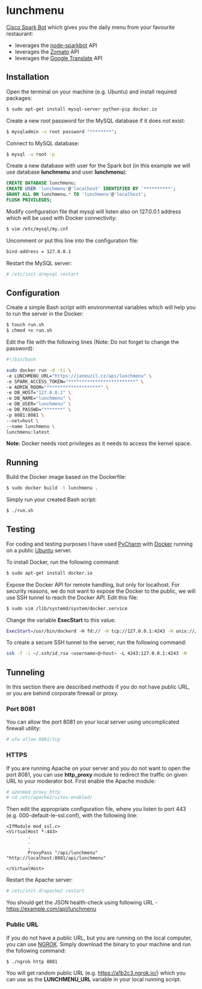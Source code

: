 # lunchmenu

[Cisco Spark Bot](https://developer.ciscospark.com/bots.html)  which gives you the daily menu from your favourite restaurant:
- leverages the [node-sparkbot](https://github.com/CiscoDevNet/node-sparkbot#readme) API
- leverages the [Zomato](https://developers.zomato.com/documentation) API
- leverages the [Google Translate](https://cloud.google.com/translate/docs/) API


## Installation
Open the terminal on your machine (e.g. Ubuntu) and install required packages:
```bash
$ sudo apt-get install mysql-server python-pip docker.io
```

Create a new root password for the MySQL database if it does not exist:
```bash
$ mysqladmin -u root password "********";
```
Connect to MySQL database:
```bash
$ mysql -u root -p
```
Create a new database with user for the Spark bot (in this example we will use database **lunchmenu** and user **lunchmenu**):
```sql
CREATE DATABASE lunchmenu;
CREATE USER 'lunchmenu'@'localhost' IDENTIFIED BY '**********';
GRANT ALL ON lunchmenu.* TO 'lunchmenu'@'localhost';
FLUSH PRIVILEGES;
```
Modify configuration file that mysql will listen also on 127.0.0.1 address which will be used with Docker connectivity:
```bash
$ vim /etc/mysql/my.cnf
```
Uncomment or put this line into the configuration file:
```bash
bind-address = 127.0.0.1
```
Restart the MySQL server:
```bash
# /etc/init.d/mysql restart
```

## Configuration
Create a simple Bash script with environmental variables which will help you to run the server in the Docker:
```bash
$ touch run.sh
$ chmod +x run.sh
```
Edit the file with the following lines (Note: Do not forget to change the password):
```bash
#!/bin/bash

sudo docker run -d -ti \
-e LUNCHMENU_URL="https://janeuzil.cz/api/lunchmenu" \
-e SPARK_ACCESS_TOKEN="*************************" \
-e ADMIN_ROOM="********************" \
-e DB_HOST="127.0.0.1" \
-e DB_NAME="lunchmenu" \
-e DB_USER="lunchmenu" \
-e DB_PASSWD="*******" \
-p 8081:8081 \
--net=host \
--name lunchmenu \
lunchmenu:latest
```
**Note:** Docker needs root privileges as it needs to access the kernel space.

## Running
Build the Docker image based on the Dockerfile:
```bash
$ sudo docker build -t lunchmenu .
```
Simply run your created Bash script:
```bash
$ ./run.sh
```

## Testing
For coding and testing purposes I have used [PyCharm](https://www.jetbrains.com/pycharm/) with [Docker](https://www.docker.com) running on a public [Ubuntu](https://www.ubuntu.com) server.

To install Docker, run the following command:
```bash
$ sudo apt-get install docker.io
```

Expose the Docker API for remote handling, but only for localhost. For security reasons, we do not want to expose the Docker to the public, we will use SSH tunnel to reach the Docker API. Edit this file:
```bash
$ sudo vim /lib/systemd/system/docker.service
```
Change the variable **ExecStart** to this value:
```bash
ExecStart=/usr/bin/dockerd -H fd:// -H tcp://127.0.0.1:4243 -H unix:///var/run/docker.sock $DOCKER_OPTS
```

To create a secure SSH tunnel to the server, run the following command:
```bash
ssh -f -i ~/.ssh/id_rsa <username>@<host> -L 4243:127.0.0.1:4243 -N
```

## Tunneling
In this section there are described methods if you do not have public URL, or you are behind corporate firewall or proxy.

### Port 8081
You can allow the port 8081 on your local server using uncomplicated firewall utility:
```bash
# ufw allow 8081/tcp
```

### HTTPS
If you are running Apache on your server and you do not want to open the port 8081, you can use **http_proxy** module to redirect the traffic on given URL to your moderator bot. First enable the Apache module:
```bash
# a2enmod proxy_http
# cd /etc/apache2/sites-enabled/
```
Then edit the appropriate configuration file, where you listen to port 443 (e.g. 000-default-le-ssl.conf), with the following line:
```apacheconfig
<IfModule mod_ssl.c>
<VirtualHost *:443>
        .
        .
        .
        ProxyPass "/api/lunchmenu" "http://localhost:8081/api/lunchmenu"
        .
</VirtualHost>
```
Restart the Apache server:
```bash
# /etc/init.d/apache2 restart
```
You should get the JSON health-check using following URL - https://example.com/api/lunchmenu

### Public URL
If you do not have a public URL, but you are running on the local computer, you can use [NGROK](https://ngrok.com). Simply download the binary to your machine and run the following command:
```bash
$ ./ngrok http 8081
```
You will get random public URL (e.g. https://a1b2c3.ngrok.io/) which you can use as the **LUNCHMENU_URL** variable in your local running script.

